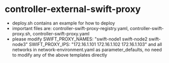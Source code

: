 # controller-external-swift-proxy

- deploy.sh contains an example for how to deploy
- important files are: controller-swift-proxy-registry.yaml, controller-swift-proxy.sh, controller-swift-proxy.yaml
- please modify 
        SWIFT_PROXY_NAMES: "swift-node1 swift-node2 swift-node3"
        SWIFT_PROXY_IPS: "172.16.1.101 172.16.1.102 172.16.1.103"
  and all networks in network-environment.yaml as parameter_defaults, no need to modify any of the above templates directly

